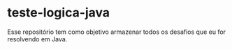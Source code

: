 # teste-logica-java
Esse repositório tem como objetivo armazenar todos os desafios que eu for resolvendo em Java.
